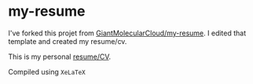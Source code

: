 # my-resume
I've forked this projet from [GiantMolecularCloud/my-resume](https://github.com/GiantMolecularCloud/my-resume). I edited that template and created my resume/cv.  

This is my personal [resume/CV](https://github.com/CiccioTecchio/my-resume/blob/main/F-V_CV2022.pdf).  

Compiled using `XeLaTeX`
